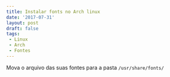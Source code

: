 ```yaml
---
title: Instalar fonts no Arch linux
date: '2017-07-31'
layout: post
draft: false
tags:
 - Linux
 - Arch
 - Fontes
---
```


Mova o arquivo das suas fontes para a pasta `/usr/share/fonts/`
